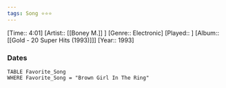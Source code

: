 ```yaml
---
tags: Song ⭐⭐⭐ 
---
```

[Time:: 4:01]
[Artist:: [[Boney M.]] ]
[Genre:: Electronic]
[Played:: ]
[Album:: [[Gold - 20 Super Hits (1993)]]]
[Year:: 1993]
### Dates
````dataview
TABLE Favorite_Song
WHERE Favorite_Song = "Brown Girl In The Ring"
````